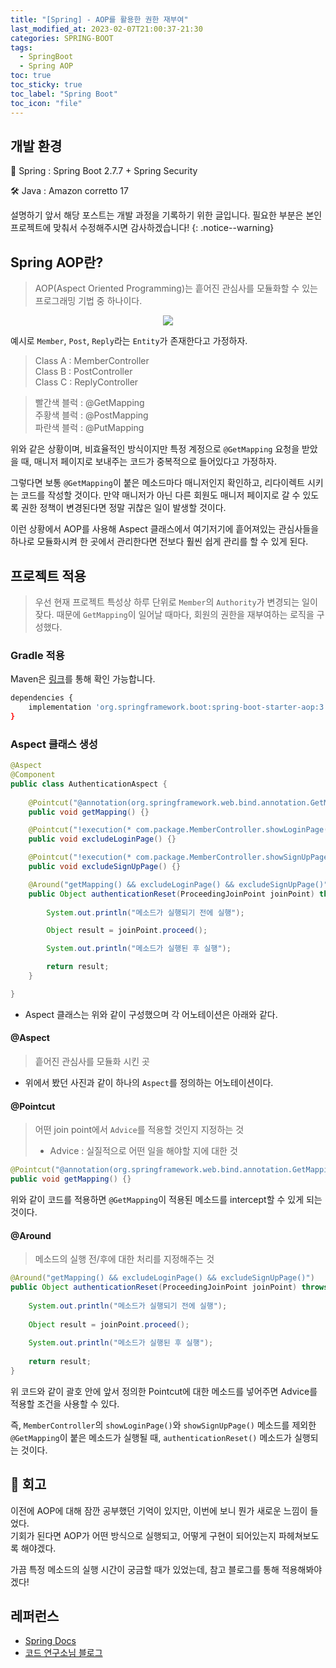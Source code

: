 ```yaml
---
title: "[Spring] - AOP를 활용한 권한 재부여"
last_modified_at: 2023-02-07T21:00:37-21:30
categories: SPRING-BOOT
tags:
  - SpringBoot
  - Spring AOP
toc: true
toc_sticky: true
toc_label: "Spring Boot"
toc_icon: "file"
---
```


## 개발 환경

🍃 Spring : Spring Boot 2.7.7 + Spring Security

🛠️ Java : Amazon corretto 17

설명하기 앞서 해당 포스트는 개발 과정을 기록하기 위한 글입니다. 필요한 부분은 본인 프로젝트에 맞춰서 수정해주시면 감사하겠습니다!
{: .notice--warning}

## Spring AOP란?

> AOP(Aspect Oriented Programming)는 흩어진 관심사를 모듈화할 수 있는 프로그래밍 기법 중 하나이다.

<center>
    <img src="https://user-images.githubusercontent.com/82663161/222071827-73d74b3f-886b-4e6b-a7ed-ba7b8ef59108.png">
</center>

예시로 `Member`, `Post`, `Reply`라는 `Entity`가 존재한다고 가정하자.

> Class A : MemberController<br>
> Class B : PostController<br>
> Class C : ReplyController

> 빨간색 블럭 : @GetMapping<br>
> 주황색 블럭 : @PostMapping<br>
> 파란색 블럭 : @PutMapping

위와 같은 상황이며, 비효율적인 방식이지만 특정 계정으로 `@GetMapping` 요청을 받았을 때, 매니저 페이지로 보내주는 코드가 중복적으로 들어있다고 가정하자.

그렇다면 보통 `@GetMapping`이 붙은 메소드마다 매니저인지 확인하고, 리다이렉트 시키는 코드를 작성할 것이다.
만약 매니저가 아닌 다른 회원도 매니저 페이지로 갈 수 있도록 권한 정책이 변경된다면 정말 귀찮은 일이 발생할 것이다.

이런 상황에서 AOP를 사용해 Aspect 클래스에서 여기저기에 흩어져있는 관심사들을 하나로 모듈화시켜 한 곳에서 관리한다면 전보다 훨씬 쉽게 관리를 할 수 있게 된다.

## 프로젝트 적용

> 우선 현재 프로젝트 특성상 하루 단위로 `Member`의 `Authority`가 변경되는 일이 잦다. 
> 때문에 `GetMapping`이 일어날 때마다, 회원의 권한을 재부여하는 로직을 구성했다.

### Gradle 적용

Maven은 [링크](https://mvnrepository.com/artifact/org.springframework.boot/spring-boot-starter-aop/3.0.2)를 통해 확인 가능합니다.

```bash
dependencies {
	implementation 'org.springframework.boot:spring-boot-starter-aop:3.0.2'
}
```

### Aspect 클래스 생성

```java
@Aspect
@Component
public class AuthenticationAspect {
    
    @Pointcut("@annotation(org.springframework.web.bind.annotation.GetMapping)")
    public void getMapping() {}

    @Pointcut("!execution(* com.package.MemberController.showLoginPage())")
    public void excludeLoginPage() {}

    @Pointcut("!execution(* com.package.MemberController.showSignUpPage())")
    public void excludeSignUpPage() {}

    @Around("getMapping() && excludeLoginPage() && excludeSignUpPage()")
    public Object authenticationReset(ProceedingJoinPoint joinPoint) throws Throwable {
        
        System.out.println("메소드가 실행되기 전에 실행");

        Object result = joinPoint.proceed();

        System.out.println("메소드가 실행된 후 실행");

        return result;
    }

}

```

- Aspect 클래스는 위와 같이 구성했으며 각 어노테이션은 아래와 같다.

#### @Aspect

> 흩어진 관심사를 모듈화 시킨 곳

- 위에서 봤던 사진과 같이 하나의 `Aspect`를 정의하는 어노테이션이다.

#### @Pointcut

> 어떤 join point에서 `Advice`를 적용할 것인지 지정하는 것<br>
> * Advice : 실질적으로 어떤 일을 해야할 지에 대한 것

```java
@Pointcut("@annotation(org.springframework.web.bind.annotation.GetMapping)")
public void getMapping() {}
```

위와 같이 코드를 적용하면 `@GetMapping`이 적용된 메소드를 intercept할 수 있게 되는 것이다.

#### @Around

> 메소드의 실행 전/후에 대한 처리를 지정해주는 것

```java
@Around("getMapping() && excludeLoginPage() && excludeSignUpPage()")
public Object authenticationReset(ProceedingJoinPoint joinPoint) throws Throwable {
        
    System.out.println("메소드가 실행되기 전에 실행");
    
    Object result = joinPoint.proceed();
    
    System.out.println("메소드가 실행된 후 실행");
    
    return result;
}
```

위 코드와 같이 괄호 안에 앞서 정의한 Pointcut에 대한 메소드를 넣어주면 Advice를 적용할 조건을 사용할 수 있다.

즉, `MemberController`의 `showLoginPage()`와 `showSignUpPage()` 메소드를 제외한 
`@GetMapping`이 붙은 메소드가 실행될 때, `authenticationReset()` 메소드가 실행되는 것이다.

## 🤔 회고

이전에 AOP에 대해 잠깐 공부했던 기억이 있지만, 이번에 보니 뭔가 새로운 느낌이 들었다.<br>
기회가 된다면 AOP가 어떤 방식으로 실행되고, 어떻게 구현이 되어있는지 파헤쳐보도록 해야겠다.

가끔 특정 메소드의 실행 시간이 궁금할 때가 있었는데, 참고 블로그를 통해 적용해봐야겠다!

## 레퍼런스

- [Spring Docs](https://docs.spring.io/spring-framework/docs/current/reference/html/core.html#aop)
- [코드 연구소님 블로그](https://code-lab1.tistory.com/193)
